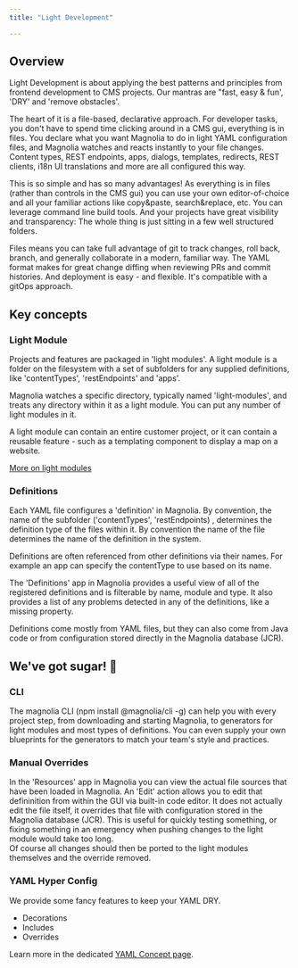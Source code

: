 ```yaml
---
title: "Light Development"

---
```


## Overview

Light Development is about applying the best patterns and principles from frontend development to CMS projects. Our mantras are "fast, easy & fun', 'DRY' and 'remove obstacles'.

The heart of it is a file-based, declarative approach. For developer tasks, you don't have to spend time clicking around in a CMS gui, everything is in files. You declare what you want Magnolia to do in light YAML configuration files, and Magnolia watches and reacts instantly to your file changes. Content types, REST endpoints, apps, dialogs, templates, redirects, REST clients, i18n UI translations and more are all configured this way.

<!--[TODO: Screenshot of Light Module folder structure.]-->

This is so simple and has so many advantages! As everything is in files (rather than controls in the CMS gui) you can use your own editor-of-choice and all your familiar actions like copy&paste, search&replace, etc. You can leverage command line build tools. And your projects have great visibility and transparency: The whole thing is just sitting in a few well structured folders.

Files means you can take full advantage of git to track changes, roll back, branch, and generally collaborate in a modern, familiar way. The YAML format makes for great change diffing when reviewing PRs and commit histories. And deployment is easy - and flexible. It's compatible with a gitOps approach.


## Key concepts

### Light Module

Projects and features are packaged in 'light modules'. A light module is a folder on the filesystem with a set of subfolders for any supplied definitions, like 'contentTypes', 'restEndpoints' and 'apps'.

Magnolia watches a specific directory, typically named 'light-modules', and treats any directory within it as a light module. You can put any number of light modules in it.

A light module can contain an entire customer project, or it can contain a reusable feature - such as a templating component to display a map on a website.

[More on light modules](https://documentation.magnolia-cms.com/display/DOCS61/Light+modules)

### Definitions

Each YAML file configures a 'definition' in Magnolia. By convention, the name of the subfolder ('contentTypes', 'restEndpoints) , determines the definition type of the files within it. By convention the name of the file determines the name of the definition in the system.

Definitions are often referenced from other definitions via their names. For example an app can specify the contentType to use based on its name.

The 'Definitions' app in Magnolia provides a useful view of all of the registered definitions and is filterable by name, module and type. It also provides a list of any problems detected in any of the definitions, like a missing property.

Definitions come mostly from YAML files, but they can also come from Java code or from configuration stored directly in the Magnolia database (JCR).


## We've got sugar! 🍰

### CLI

The magnolia CLI (npm install @magnolia/cli -g) can help you with every project step, from downloading and starting Magnolia, to generators for light modules and most types of definitions. You can even supply your own blueprints for the generators to match your team's style and practices.

### Manual Overrides

In the 'Resources' app in Magnolia you can view the actual file sources that have been loaded in Magnolia. An 'Edit' action allows you to edit that defininition from within the GUI via built-in code editor. It does not actually edit the file itself, it overrides that file with configuration stored in the Magnolia database (JCR). This is useful for quickly testing something, or fixing something in an emergency when pushing changes to the light module would take too long. \
Of course all changes should then be ported to the light modules themselves and the override removed.



### YAML Hyper Config

We provide some fancy features to keep your YAML DRY.

*   Decorations
*   Includes
*   Overrides

Learn more in the dedicated [YAML Concept page](yaml-hyper-config.md).
